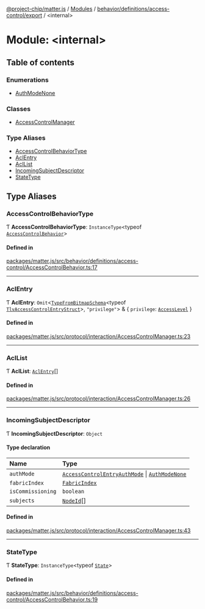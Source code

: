 [@project-chip/matter.js](../README.md) / [Modules](../modules.md) / [behavior/definitions/access-control/export](behavior_definitions_access_control_export.md) / \<internal\>

# Module: \<internal\>

## Table of contents

### Enumerations

- [AuthModeNone](../enums/behavior_definitions_access_control_export._internal_.AuthModeNone.md)

### Classes

- [AccessControlManager](../classes/behavior_definitions_access_control_export._internal_.AccessControlManager.md)

### Type Aliases

- [AccessControlBehaviorType](behavior_definitions_access_control_export._internal_.md#accesscontrolbehaviortype)
- [AclEntry](behavior_definitions_access_control_export._internal_.md#aclentry)
- [AclList](behavior_definitions_access_control_export._internal_.md#acllist)
- [IncomingSubjectDescriptor](behavior_definitions_access_control_export._internal_.md#incomingsubjectdescriptor)
- [StateType](behavior_definitions_access_control_export._internal_.md#statetype)

## Type Aliases

### AccessControlBehaviorType

Ƭ **AccessControlBehaviorType**: `InstanceType`\<typeof [`AccessControlBehavior`](behavior_definitions_access_control_export.md#accesscontrolbehavior)\>

#### Defined in

[packages/matter.js/src/behavior/definitions/access-control/AccessControlBehavior.ts:17](https://github.com/project-chip/matter.js/blob/5f71eedebdb9fa54338bde320c311bb359b7455d/packages/matter.js/src/behavior/definitions/access-control/AccessControlBehavior.ts#L17)

___

### AclEntry

Ƭ **AclEntry**: `Omit`\<[`TypeFromBitmapSchema`](schema_export.md#typefrombitmapschema)\<typeof [`TlvAccessControlEntryStruct`](cluster_export.AccessControl.md#tlvaccesscontrolentrystruct)\>, ``"privilege"``\> & \{ `privilege`: [`AccessLevel`](../enums/cluster_export.AccessLevel.md)  }

#### Defined in

[packages/matter.js/src/protocol/interaction/AccessControlManager.ts:23](https://github.com/project-chip/matter.js/blob/5f71eedebdb9fa54338bde320c311bb359b7455d/packages/matter.js/src/protocol/interaction/AccessControlManager.ts#L23)

___

### AclList

Ƭ **AclList**: [`AclEntry`](behavior_definitions_access_control_export._internal_.md#aclentry)[]

#### Defined in

[packages/matter.js/src/protocol/interaction/AccessControlManager.ts:26](https://github.com/project-chip/matter.js/blob/5f71eedebdb9fa54338bde320c311bb359b7455d/packages/matter.js/src/protocol/interaction/AccessControlManager.ts#L26)

___

### IncomingSubjectDescriptor

Ƭ **IncomingSubjectDescriptor**: `Object`

#### Type declaration

| Name | Type |
| :------ | :------ |
| `authMode` | [`AccessControlEntryAuthMode`](../enums/cluster_export.AccessControl.AccessControlEntryAuthMode.md) \| [`AuthModeNone`](../enums/behavior_definitions_access_control_export._internal_.AuthModeNone.md) |
| `fabricIndex` | [`FabricIndex`](datatype_export.md#fabricindex) |
| `isCommissioning` | `boolean` |
| `subjects` | [`NodeId`](datatype_export.md#nodeid)[] |

#### Defined in

[packages/matter.js/src/protocol/interaction/AccessControlManager.ts:43](https://github.com/project-chip/matter.js/blob/5f71eedebdb9fa54338bde320c311bb359b7455d/packages/matter.js/src/protocol/interaction/AccessControlManager.ts#L43)

___

### StateType

Ƭ **StateType**: `InstanceType`\<typeof [`State`](../classes/behavior_definitions_access_control_export.AccessControlServer-1.md#state-1)\>

#### Defined in

[packages/matter.js/src/behavior/definitions/access-control/AccessControlBehavior.ts:19](https://github.com/project-chip/matter.js/blob/5f71eedebdb9fa54338bde320c311bb359b7455d/packages/matter.js/src/behavior/definitions/access-control/AccessControlBehavior.ts#L19)

